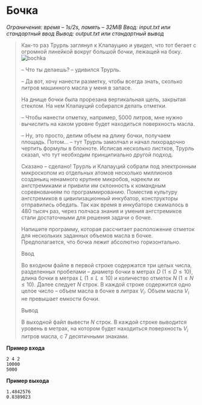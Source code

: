 # Бочка

*Ограничения: время – 1s/2s, память – 32MiB Ввод: input.txt или стандартный ввод Вывод: output.txt или стандартный вывод*

> Как-то раз Трурль заглянул к Клапауцию и увидел, что тот бегает с огромной линейкой вокруг большой бочки, лежащей на боку.
> ![bochka](https://ipc.susu.ru/454.gif)
>
> – Что ты делаешь? – удивился Трурль.
>
> – Да вот, хочу нанести разметку, чтобы всегда знать, сколько литров машинного масла у меня в запасе.
>
> На днище бочки была прорезана вертикальная щель, закрытая стеклом. На нем Клапауций собирался делать отметки.
>
> – Чтобы нанести отметку, например, 5000 литров, мне нужно вычислить на каком уровне будет находиться поверхность масла.
>
> – Ну, это просто, делим объем на длину бочки, получаем площадь. Потом… – тут Трурль замолчал и начал лихорадочно чертить формулы в блокноте. Исписав несколько листков, Трурль сказал, что тут необходим принципиально другой подход.
>
> Сказано – сделано! Трурль и Клапауций собрали под электронным микроскопом из отдельных атомов несколько миллионов созданьиц ненамного крупнее микробов, нарекли их ангстремиками и привили им склонность к командным соревнованиям по программированию. Поместив культуру ангстремиков в цивилизационный инкубатор, конструкторы отправились обедать. Так как время в инкубаторе сжималось в 480 тысяч раз, через полчаса знания и умения ангстремиков стали достаточными для решения задачи о бочке.
>
> Напишите программу, которая рассчитает расположение отметок для нескольких заданных объемов масла в бочке. Предполагается, что бочка лежит абсолютно горизонтально.
>
> Ввод
>
> Во входном файле в первой строке содержатся три целых числа, разделенных пробелами – диаметр бочки в метрах $D$ $(1≤D≤10)$, длина бочки в метрах $L$ $(1≤L≤10)$ и количество отметок $N$ $(1≤N≤10)$. Далее следует $N$ строк. В каждой строке содержится одно целое число – объем масла в бочке в литрах $V_i$. Объем масла $V_i$ не превышает емкости бочки.
>
> Вывод
>
> В выходной файл вывести $N$ строк. В каждой строке выводится уровень в метрах, на котором будет находиться поверхность $V_i$ литров масла, с 7 десятичными знаками.

**Пример входа**
```
2 4 2
10000
5000
```
**Пример выхода**
```
1.4842576
0.8389023
```
